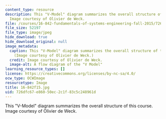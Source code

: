 ```yaml
---
content_type: resource
description: This "V-Model" diagram summarizes the overall structure of this course.
  Image courtesy of Olivier de Weck.
file: /courses/16-842-fundamentals-of-systems-engineering-fall-2015/726dfc67e86050ec2c1f83c5c248961d_16-842f15.gif
file_size: 52197
file_type: image/jpeg
hide_download: true
hide_download_original: null
image_metadata:
  caption: This "V-Model" diagram summarizes the overall structure of this course.
    (Image courtesy of Olivier de Weck.)
  credit: Image courtesy of Olivier de Weck.
  image-alt: A flow diagram of the "V Model"
learning_resource_types: []
license: https://creativecommons.org/licenses/by-nc-sa/4.0/
ocw_type: OCWImage
resourcetype: Image
title: 16-842f15.jpg
uid: 726dfc67-e860-50ec-2c1f-83c5c248961d
---
```

This "V-Model" diagram summarizes the overall structure of this course. Image courtesy of Olivier de Weck.